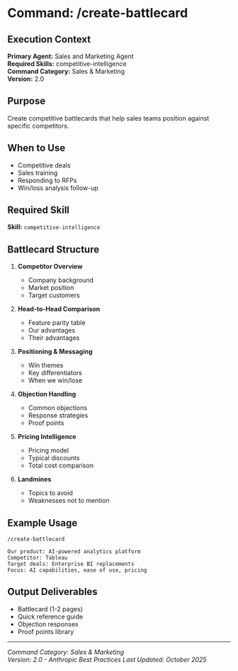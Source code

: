 # Command: /create-battlecard

## Execution Context
**Primary Agent:** Sales and Marketing Agent  
**Required Skills:** competitive-intelligence  
**Command Category:** Sales & Marketing  
**Version:** 2.0

## Purpose
Create competitive battlecards that help sales teams position against specific competitors.

## When to Use
- Competitive deals
- Sales training
- Responding to RFPs
- Win/loss analysis follow-up

## Required Skill
**Skill:** `competitive-intelligence`

## Battlecard Structure
1. **Competitor Overview**
   - Company background
   - Market position
   - Target customers

2. **Head-to-Head Comparison**
   - Feature parity table
   - Our advantages
   - Their advantages

3. **Positioning & Messaging**
   - Win themes
   - Key differentiators
   - When we win/lose

4. **Objection Handling**
   - Common objections
   - Response strategies
   - Proof points

5. **Pricing Intelligence**
   - Pricing model
   - Typical discounts
   - Total cost comparison

6. **Landmines**
   - Topics to avoid
   - Weaknesses not to mention

## Example Usage
```
/create-battlecard

Our product: AI-powered analytics platform
Competitor: Tableau
Target deals: Enterprise BI replacements
Focus: AI capabilities, ease of use, pricing
```


## Output Deliverables
- Battlecard (1-2 pages)
- Quick reference guide
- Objection responses
- Proof points library

---
*Command Category: Sales & Marketing*  
*Version: 2.0 - Anthropic Best Practices*
*Last Updated: October 2025*

